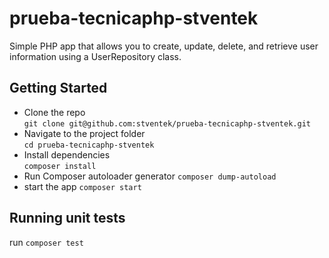 # prueba-tecnicaphp-stventek

Simple PHP app that allows you to create, update, delete, and retrieve user information using a UserRepository class.

## Getting Started

- Clone the repo  
`git clone git@github.com:stventek/prueba-tecnicaphp-stventek.git`  
- Navigate to the project folder  
`cd prueba-tecnicaphp-stventek`  
- Install dependencies  
`composer install`
- Run Composer autoloader generator
`composer dump-autoload`
- start the app
`composer start`


## Running unit tests

run `composer test`
